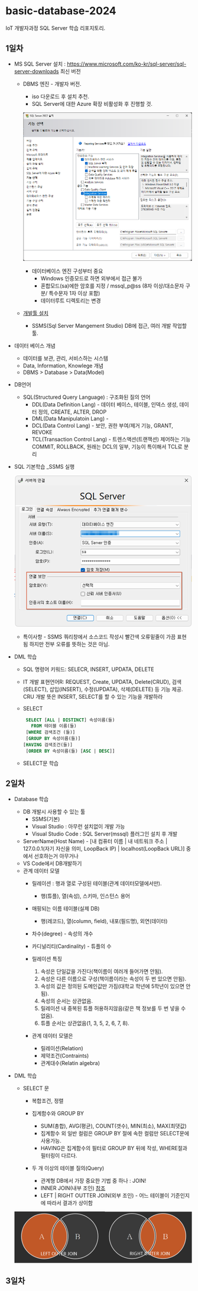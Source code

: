 # basic-database-2024
IoT 개발자과정 SQL Server 학습 리포지토리.

## 1일차
- MS SQL Server 설치 : https://www.microsoft.com/ko-kr/sql-server/sql-server-downloads 최신 버전
    - DBMS 엔진 - 개발자 버전.
        - iso 다운로드 후 설치 추천.
        - SQL Server에 대한 Azure 확장 비활성화 후 진행할 것.

        ![기능선택](https://github.com/KimJaeRin/basic-database-2024/blob/main/images/db001.png?raw=true)


        - 데이터베이스 엔진 구성부터 중요
            - Windows 인증모드로 하면 외부에서 접근 불가
            - 혼합모드(sa)에한 암호를 지정 / mssql_p@ss  (8자 이상/대소문자 구분/ 특수문자 1자 이상 포함)
            - 데이터루트 디렉토리는 변경
    - [개발툴 설치](https://learn.microsoft.com/ko-kr/sql/ssms/download-sql-server-management-studio-ssms?view=sql-server-ver16)
        - SSMS(Sql Server Mangement Studio) DB에 접근, 여러 개발 작업할 툴.

- 데이터 베이스 개념
    - 데이터를 보관, 관리, 서비스하는 시스템
    - Data, Information, Knowlege 개념
    - DBMS > Database > Data(Model)
 
- DB언어
    - SQL(Structured Query Language) : 구조화된 질의 언어
        - DDL(Data Definition Lang) - 데이터 베이스, 테이블, 인덱스 생성, 데이터 정의, CREATE, ALTER, DROP
        - DML(Data Manipulatoin Lang) - 
        - DCL(Data Control Lang) - 보안, 권한 부여/제거 기능, GRANT, REVOKE
        - TCL(Transaction Control Lang) - 트렌스액션(트랜잭션) 제어하는 기능 COMMIT, ROLLBACK, 원래는 DCL의 일부, 기능이 특이해서 TCL로 분리
- SQL 기본학습
    _SSMS 실행

    ![SSMS로그인](https://github.com/KimJaeRin/basic-database-2024/blob/main/images/db002.png?raw=true)

    - 특이사항 - SSMS 쿼리창에서 소스코드 작성시 빨간색 오류밑줄이 가끔 표현 됨 하지만 전부 오류를 뜻하는 것은 아님.

- DML 학습
    - SQL 명령어 키워드: SELECR, INSERT, UPDATA, DELETE
    - IT 개발 표현언어R: REQUEST, Create, UPDATA, Delete(CRUD), 검색(SELECT), 삽입(INSERT), 수정(UPDATA), 삭제(DELETE) 등 기능 제공. CRU 개발 뜻은  INSERT, SELECT를 할 수 있는 기능을 개발하라
    - SELECT
         ```sql
          SELECT [ALL | DISTINCT] 속성이름(들)
            FROM 테이블 이름(들)
          [WHERE 검색조건 (들)] 
          [GROUP BY 속성이름(들)]
         [HAVING 검색조건(들)]
          [ORDER BY 속성이름(들) [ASC | DESC]]   


         ```

    - SELECT문 학습


## 2일차

- Database 학습
     - DB 개발시 사용할 수 있는 툴
        - SSMS(기본)
        - Visual Studio : 아무런 설치없이 개발 가능
        - Visual Studio Code : SQL Server(mssql) 플러그인 설치 후 개발
     - ServerName(Host Name) - [내 컴퓨터 이름 | 내 네트워크 주소 | 127.0.0.1(자기 자신을 의미, LoopBack IP) | localhost(LoopBack URL)] 중에서 선호하는거 아무거나
     - VS Code에서 DB개발하기
     - 관계 데이터 모델
        - 릴레이션 : 행과 열로 구성된 테이블(관계 데이터모델에서만).
            - 행(튜플), 열(속성), 스키마, 인스턴스 용어
        - 매핑되는 이름 테이블(실제 DB)
            - 행(레코드), 열(column, field), 내포(필드명), 외연(데이터)
        - 차수(degree) - 속성의 개수
        - 카디널리티(Cardinality) - 튜플의 수

        - 릴레이션 특징
            1. 속성은 단일값을 가진다(책이름이 여러개 들어가면 안됨).
            2. 속성은 다른 이름으로 구성(책이름이라는 속성이 두 번 있으면 안됨).
            3. 속성의 값은 정의된 도메인값만 가짐(대학교 학년에 5학년이 있으면 안됨).
            4. 속성의 순서는 상관없음.
            5. 릴레이션 내 중복된 튜플 허용하지않음(같은 책 정보를 두 번 넣을 수 없음).
            6. 튜플 순서는 상관없음(1, 3, 5, 2, 6, 7, 8).
        
        - 관계 데이터 모델은
            - 릴레이션(Relation)
            - 제약조건(Contraints)
            - 관계대수(Relatin algebra)
            
- DML 학습
    - SELECT 문
        - 복합조건, 정렬
        - 집계함수와 GROUP BY
            - SUM(총합), AVG(평균), COUNT(갯수), MIN(최소), MAX(최댓값)
            - 집계함수 외 일반 컬럼은 GROUP BY 절에 속한 컬럼만 SELECT문에 사용가능.
            - HAVING은 집계함수의 필터로 GROUP BY 뒤에 작성, WHERE절과 필터링이 다르다.
        
        - 두 개 이상의 테이블 질의(Query)
            - 관계형 DB에서 가장 중요한 기법 중 하나 : JOIN!
            - INNER JOIN(내부 조인) [참조](https://sql-joins.leopard.in.ua/)
            - LEFT | RIGHT OUTTER JOIN(외부 조인) - 어느 테이블이 기준인지에 따라서 결과가 상이함

    ![외부조인](https://github.com/KimJaeRin/basic-database-2024/blob/main/images/db004.png?raw=true)



## 3일차